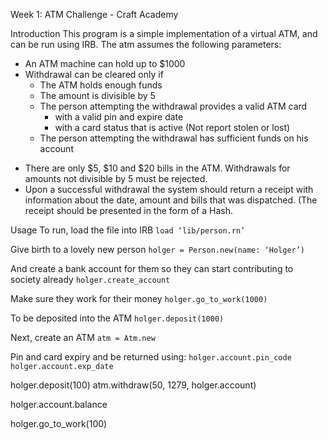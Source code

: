 Week 1: ATM Challenge - Craft Academy 

Introduction
This program is a simple implementation of a virtual ATM, and can be run using IRB. 
The atm assumes the following parameters:
  - An ATM machine can hold up to $1000
  - Withdrawal can be cleared only if
    - The ATM holds enough funds
    - The amount is divisible by 5
    - The person attempting the withdrawal provides a valid ATM card
        - with a valid pin and expire date
        - with a card status that is active (Not report stolen or lost)
    - The person attempting the withdrawal has sufficient funds on his account
* There are only $5, $10 and $20 bills in the ATM. Withdrawals for amounts not divisible by 5 must be rejected.
* Upon a successful withdrawal the system should return a receipt with information about the date, amount and bills that was dispatched. (The receipt should be presented in the form of a Hash.

Usage
To run, load the file into IRB
``` load ‘lib/person.rn’ ```

Give birth to a lovely new person
`holger = Person.new(name: ‘Holger’)`

And create a bank account for them so they can start contributing to society already
`holger.create_account `

Make sure they work for their money
`holger.go_to_work(1000)`

To be deposited into the ATM
`holger.deposit(1000)`

Next, create an ATM
`atm = Atm.new `

Pin and card expiry and be returned using:
`holger.account.pin_code
holger.account.exp_date`

holger.deposit(100)
atm.withdraw(50, 1279, holger.account)

holger.account.balance

holger.go_to_work(100)
``` 
